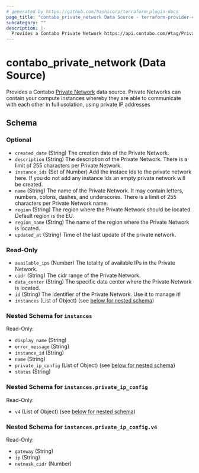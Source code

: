 ```yaml
---
# generated by https://github.com/hashicorp/terraform-plugin-docs
page_title: "contabo_private_network Data Source - terraform-provider-contabo-sdkv2"
subcategory: ""
description: |-
  Provides a Contabo Private Network https://api.contabo.com/#tag/Private-Networks data source.  Private Networks can contain your compute instances whereby they are able to communicate with each other in full usolation, using private IP addresses
---
```


# contabo_private_network (Data Source)

Provides a Contabo [Private Network](https://api.contabo.com/#tag/Private-Networks) data source.  Private Networks can contain your compute instances whereby they are able to communicate with each other in full usolation, using private IP addresses



<!-- schema generated by tfplugindocs -->
## Schema

### Optional

- `created_date` (String) The creation date of the Private Network.
- `description` (String) The description of the Private Network. There is a limit of 255 characters per Private Network.
- `instance_ids` (Set of Number) Add the instace Ids to the private network here. If you do not add any instance Ids an empty private network will be created.
- `name` (String) The name of the Private Network. It may contain letters, numbers, colons, dashes, and underscores. There is a limit of 255 characters per Private Network name.
- `region` (String) The region where the Private Network should be located. Default region is the EU.
- `region_name` (String) The name of the region where the Private Network is located.
- `updated_at` (String) Time of the last update of the private network.

### Read-Only

- `available_ips` (Number) The totality of available IPs in the Private Network.
- `cidr` (String) The cidr range of the Private Network.
- `data_center` (String) The specific data center where the Private Network is located.
- `id` (String) The identifier of the Private Network. Use it to manage it!
- `instances` (List of Object) (see [below for nested schema](#nestedatt--instances))

<a id="nestedatt--instances"></a>
### Nested Schema for `instances`

Read-Only:

- `display_name` (String)
- `error_message` (String)
- `instance_id` (String)
- `name` (String)
- `private_ip_config` (List of Object) (see [below for nested schema](#nestedobjatt--instances--private_ip_config))
- `status` (String)

<a id="nestedobjatt--instances--private_ip_config"></a>
### Nested Schema for `instances.private_ip_config`

Read-Only:

- `v4` (List of Object) (see [below for nested schema](#nestedobjatt--instances--private_ip_config--v4))

<a id="nestedobjatt--instances--private_ip_config--v4"></a>
### Nested Schema for `instances.private_ip_config.v4`

Read-Only:

- `gateway` (String)
- `ip` (String)
- `netmask_cidr` (Number)


